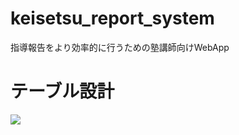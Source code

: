 # keisetsu_report_system
指導報告をより効率的に行うための塾講師向けWebApp

# テーブル設計
<img src="https://user-images.githubusercontent.com/86087721/131779742-044857b3-53a7-470f-ad31-711378910471.png"/>
